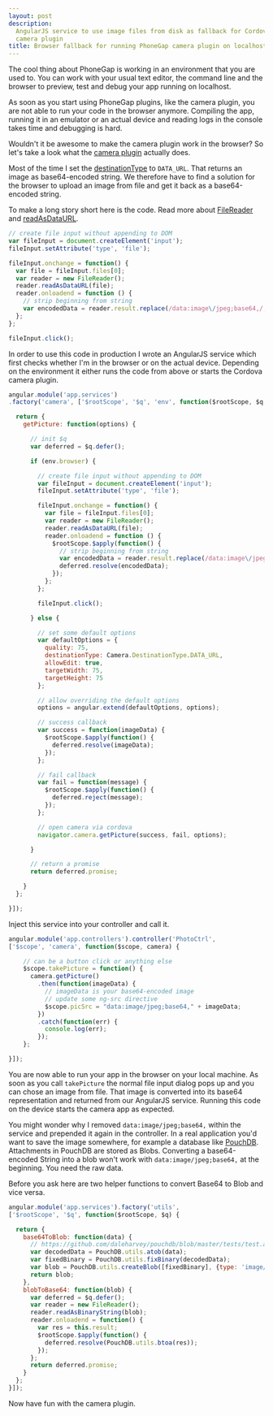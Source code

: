 ```yaml
---
layout: post
description:
  AngularJS service to use image files from disk as fallback for Cordova
  camera plugin
title: Browser fallback for running PhoneGap camera plugin on localhost
---
```


The cool thing about PhoneGap is working in an environment that you are used to.
You can work with your usual text editor, the command line and the browser to preview,
test and debug your app running on localhost.

As soon as you start using PhoneGap plugins, like the camera plugin, you are not able
to run your code in the browser anymore. Compiling the app, running it in an emulator
or an actual device and reading logs in the console takes time and debugging is hard.

Wouldn't it be awesome to make the camera plugin work in the browser? So let's take
a look what the [camera plugin](https://github.com/apache/cordova-plugin-camera/blob/dev/doc/index.md) actually does.

Most of the time I set the [destinationType](https://github.com/apache/cordova-plugin-camera/blob/dev/doc/index.md#options)
to `DATA_URL`. That returns an image as base64-encoded string. We therefore
have to find a solution for the browser to upload an image from file and get
it back as a base64-encoded string.

To make a long story short here is the code. Read more about [FileReader](https://developer.mozilla.org/en-US/docs/Web/API/FileReader)
and [readAsDataURL](https://developer.mozilla.org/en-US/docs/Web/API/FileReader.readAsDataURL).

```js
// create file input without appending to DOM
var fileInput = document.createElement('input');
fileInput.setAttribute('type', 'file');

fileInput.onchange = function() {
  var file = fileInput.files[0];
  var reader = new FileReader();
  reader.readAsDataURL(file);
  reader.onloadend = function () {
    // strip beginning from string
    var encodedData = reader.result.replace(/data:image\/jpeg;base64,/, '');
  };
};

fileInput.click();
```

In order to use this code in production I wrote an AngularJS service which first
checks whether I'm in the browser or on the actual device. Depending on the
environment it either runs the code from above or starts the Cordova camera plugin.

```js
angular.module('app.services')
.factory('camera', ['$rootScope', '$q', 'env', function($rootScope, $q, env) {

  return {
    getPicture: function(options) {

      // init $q
      var deferred = $q.defer();

      if (env.browser) {

        // create file input without appending to DOM
        var fileInput = document.createElement('input');
        fileInput.setAttribute('type', 'file');

        fileInput.onchange = function() {
          var file = fileInput.files[0];
          var reader = new FileReader();
          reader.readAsDataURL(file);
          reader.onloadend = function () {
            $rootScope.$apply(function() {
              // strip beginning from string
              var encodedData = reader.result.replace(/data:image\/jpeg;base64,/, '');
              deferred.resolve(encodedData);
            });
          };
        };

        fileInput.click();

      } else {

        // set some default options
        var defaultOptions = {
          quality: 75,
          destinationType: Camera.DestinationType.DATA_URL,
          allowEdit: true,
          targetWidth: 75,
          targetHeight: 75
        };

        // allow overriding the default options
        options = angular.extend(defaultOptions, options);

        // success callback
        var success = function(imageData) {
          $rootScope.$apply(function() {
            deferred.resolve(imageData);
          });
        };

        // fail callback
        var fail = function(message) {
          $rootScope.$apply(function() {
            deferred.reject(message);
          });
        };

        // open camera via cordova
        navigator.camera.getPicture(success, fail, options);

      }

      // return a promise
      return deferred.promise;

    }
  };

}]);
```

Inject this service into your controller and call it.

```js
angular.module('app.controllers').controller('PhotoCtrl',
['$scope', 'camera', function($scope, camera) {

    // can be a button click or anything else
    $scope.takePicture = function() {
      camera.getPicture()
        .then(function(imageData) {
          // imageData is your base64-encoded image
          // update some ng-src directive
          $scope.picSrc = "data:image/jpeg;base64," + imageData;
        })
        .catch(function(err) {
          console.log(err);
        });
    };

}]);
```

You are now able to run your app in the browser on your local machine. As soon
as you call `takePicture` the normal file input dialog pops up and you can
chose an image from file. That image is converted into its base64 representation
and returned from our AngularJS service. Running this code on the device starts
the camera app as expected.

You might wonder why I removed `data:image/jpeg;base64,` within the service and
prepended it again in the controller. In a real application you'd want to save
the image somewhere, for example a database like [PouchDB](http://pouchdb.com/).
Attachments in PouchDB are stored as Blobs. Converting a base64-encoded String
into a blob won't work with `data:image/jpeg;base64,` at the beginning. You need
the raw data.

Before you ask here are two helper functions to convert Base64 to Blob and vice versa.

```js
angular.module('app.services').factory('utils',
['$rootScope', '$q', function($rootScope, $q) {

  return {
    base64ToBlob: function(data) {
      // https://github.com/daleharvey/pouchdb/blob/master/tests/test.attachments.js#L523
      var decodedData = PouchDB.utils.atob(data);
      var fixedBinary = PouchDB.utils.fixBinary(decodedData);
      var blob = PouchDB.utils.createBlob([fixedBinary], {type: 'image/jpeg'});
      return blob;
    },
    blobToBase64: function(blob) {
      var deferred = $q.defer();
      var reader = new FileReader();
      reader.readAsBinaryString(blob);
      reader.onloadend = function() {
        var res = this.result;
        $rootScope.$apply(function() {
          deferred.resolve(PouchDB.utils.btoa(res));
        });
      };
      return deferred.promise;
    }
  };
}]);
```

Now have fun with the camera plugin.
